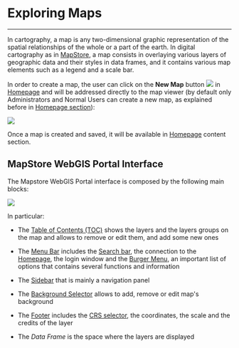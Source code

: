 # Exploring Maps
****************

In cartography, a map is any two-dimensional graphic representation of the spatial relationships of the whole or a part of the earth. In digital cartography as in [MapStore](https://mapstore.geosolutionsgroup.com/mapstore/#/), a map consists in overlaying various layers of geographic data and their styles in data frames, and it contains various map elements such as a legend and a scale bar.

In order to create a map, the user can click on the **New Map** button <img src="../img/button/new-map-icon.jpg" class="ms-docbutton"/> in [Homepage](https://mapstore.geosolutionsgroup.com/mapstore/#/) and will be addressed directly to the map viewer (by default only Administrators and Normal Users can create a new map, as explained before in [Homepage section](home-page.md#home-page)):

<img src="../img/exploring-maps/map-viewer.jpg" class="ms-docimage"/>

Once a map is created and saved, it will be available in [Homepage](https://mapstore.geosolutionsgroup.com/mapstore/#/) content section.

## MapStore WebGIS Portal Interface

The Mapstore WebGIS Portal interface is composed by the following main blocks:

<img src="../img/exploring-maps/gui.jpg" class="ms-docimage"/>

In particular:

* The [Table of Contents (TOC)](toc.md#table-of-contents) shows the layers and the layers groups on the map and allows to remove or edit them, and add some new ones

* The [Menu Bar](menu-bar.md#menu-bar) includes the [Search bar](menu-bar.md#search-bar), the connection to the [Homepage](https://mapstore.geosolutionsgroup.com/mapstore/#/), the login window and the [Burger Menu](menu-bar.md#burger-menu), an important list of options that contains several functions and information

* The [Sidebar](side-bar.md#sidebar) that is mainly a navigation panel

* The [Background Selector](background.md#background-selector) allows to add, remove or edit map's background

* The [Footer](footer.md#footer) includes the [CRS selector](footer.md#crs-selector), the coordinates, the scale and the credits of the layer

* The *Data Frame* is the space where the layers are displayed
